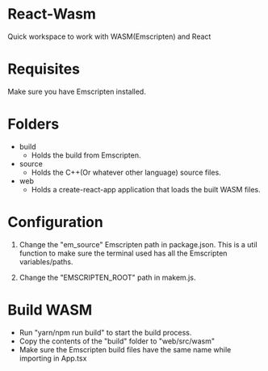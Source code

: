 # React-Wasm
Quick workspace to work with WASM(Emscripten) and React

# Requisites

Make sure you have Emscripten installed.

# Folders

- build
    - Holds the build from Emscripten.
- source
    - Holds the C++(Or whatever other language) source files.
- web
    - Holds a create-react-app application that loads the built WASM files.


# Configuration

1. Change the "em_source" Emscripten path in package.json. This is a util function to make sure the terminal used has all the Emscripten variables/paths.

2. Change the "EMSCRIPTEN_ROOT" path in makem.js. 

# Build WASM

- Run "yarn/npm run build" to start the build process.
- Copy the contents of the "build" folder to "web/src/wasm"
- Make sure the Emscripten build files have the same name while importing in App.tsx


